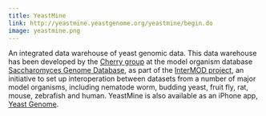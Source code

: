 ```yaml
---
title: YeastMine
link: http://yeastmine.yeastgenome.org/yeastmine/begin.do
image: yeastmine.png
---
```

An integrated data warehouse of yeast genomic data. This data warehouse has been developed by the [Cherry group](http://med.stanford.edu/profiles/genetics/frdActionServlet?choiceId=facProfile&fid=4249) at the model organism database [Saccharomyces Genome Database](http://www.yeastgenome.org/), as part of the [InterMOD project](/funding/intermod), an initiative to set up interoperation between datasets from a number of major model organisms, including nematode worm, budding yeast, fruit fly, rat, mouse, zebrafish and human. YeastMine is also available as an iPhone app, [Yeast Genome](https://itunes.apple.com/us/app/yeastgenome/id520868597?mt=8).
